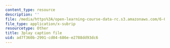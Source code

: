 ```yaml
---
content_type: resource
description: ''
file: /media/https%3A/open-learning-course-data-rc.s3.amazonaws.com/6-041-probabilistic-systems-analysis-and-applied-probability-fall-2010/ad7f360b2991cd04686ee2788dd93dc6_IkbkEtOOC1Y.srt
file_type: application/x-subrip
resourcetype: Other
title: 3play caption file
uid: ad7f360b-2991-cd04-686e-e2788dd93dc6
---
```

